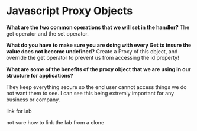 #  Javascript Proxy Objects


**What are the two common operations that we will set in the handler?**
  The get operator and the set operator. 

**What do you have to make sure you are doing with every Get to insure the value does not become undefined?**
  Create a Proxy of this object, and override the get operator to prevent us from accessing the id property!

**What are some of the benefits of the proxy object that we are using in our structure for applications?**

 They keep everything secure so the end user cannot access things we do not want them to see. I can see this being extremly important for any business or company. 



link for lab 

not sure how to link the lab from a clone